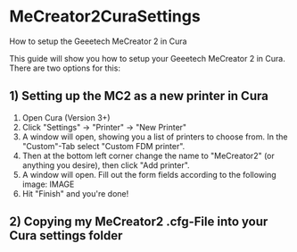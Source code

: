 # MeCreator2CuraSettings
How to setup the Geeetech MeCreator 2 in Cura

This guide will show you how to setup your Geeetech MeCreator 2 in Cura. There are two options for this:

## 1) Setting up the MC2 as a new printer in Cura
1. Open Cura (Version 3+)
2. Click "Settings" -> "Printer" -> "New Printer"
3. A window will open, showing you a list of printers to choose from. In the "Custom"-Tab select "Custom FDM printer".
4. Then at the bottom left corner change the name to "MeCreator2" (or anything you desire), then click "Add printer".
5. A window will open. Fill out the form fields according to the following image:
IMAGE
6. Hit "Finish" and you're done!

## 2) Copying my MeCreator2 .cfg-File into your Cura settings folder
